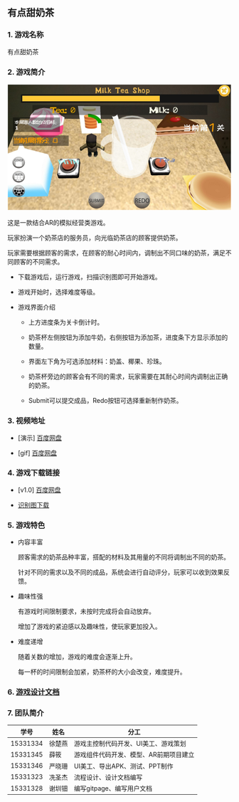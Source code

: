 ## 有点甜奶茶

### 1. 游戏名称

有点甜奶茶

### 2. 游戏简介

![game_poster](/image/design/game_poster.png)

这是一款结合AR的模拟经营类游戏。 

玩家扮演一个奶茶店的服务员，向光临奶茶店的顾客提供奶茶。

玩家需要根据顾客的需求，在顾客的耐心时间内，调制出不同口味的奶茶，满足不同顾客的不同需求。

* 下载游戏后，运行游戏，扫描识别图即可开始游戏。

* 游戏开始时，选择难度等级。

* 游戏界面介绍

    + 上方进度条为关卡倒计时。

    + 奶茶杯左侧按钮为添加牛奶，右侧按钮为添加茶，进度条下方显示添加的数量。

    + 界面左下角为可选添加材料：奶盖、椰果、珍珠。

    + 奶茶杯旁边的顾客会有不同的需求，玩家需要在其耐心时间内调制出正确的奶茶。

    + Submit可以提交成品，Redo按钮可选择重新制作奶茶。

### 3. 视频地址

* [演示] [百度网盘](https://pan.baidu.com/s/1otPddTbACH5s22u8-umHig)

* [gif] [百度网盘](https://pan.baidu.com/s/1UJ62xChb3OCYQxKtrv84Xg)

### 4. 游戏下载链接

* [v1.0] [百度网盘](https://pan.baidu.com/s/1onS73fND89jAiX3uq1tZzg)
    
* [识别图下载](/image/design/cup.png)

### 5. 游戏特色

* 内容丰富

    顾客需求的奶茶品种丰富，搭配的材料及其用量的不同将调制出不同的奶茶。

    针对不同的需求以及不同的成品，系统会进行自动评分，玩家可以收到效果反馈。

* 趣味性强

    有游戏时间限制要求，未按时完成将会自动放弃。

    增加了游戏的紧迫感以及趣味性，使玩家更加投入。

* 难度递增

    随着关数的增加，游戏的难度会逐渐上升。

    每一杯的时间限制会加紧，奶茶杯的大小会改变，难度提升。

### 6. [游戏设计文档](./docs/Design.md)

### 7. 团队简介

| 学号     | 姓名   | 分工                      | 
| -------- | ------ | ----------------------
| 15331334 | 徐楚燕 | 游戏主控制代码开发、UI美工、游戏策划          |
| 15331345 | 薛筱   | 游戏组件代码开发、模型、AR前期项目建立            |
| 15331346 | 严晓珊 | UI美工、导出APK、测试、PPT制作  |
| 15331323 | 冼圣杰 | 流程设计、设计文档编写     |  
| 15331328 | 谢圳钿 | 编写gitpage、编写用户文档 |
